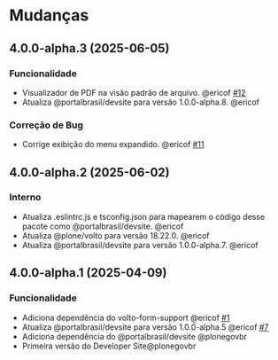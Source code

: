 # Mudanças

<!-- towncrier release notes start -->

## 4.0.0-alpha.3 (2025-06-05)


### Funcionalidade

- Visualizador de PDF na visão padrão de arquivo. @ericof [#12](https://github.com/portal-br/devsite/issue/12)
- Atualiza @portalbrasil/devsite para versão 1.0.0-alpha.8. @ericof


### Correção de Bug

- Corrige exibição do menu expandido. @ericof [#11](https://github.com/portal-br/devsite/issue/11)

## 4.0.0-alpha.2 (2025-06-02)


### Interno

- Atualiza .eslintrc.js e tsconfig.json para mapearem o código desse pacote como @portalbrasil/devsite. @ericof
- Atualiza @plone/volto para versão 18.22.0. @ericof
- Atualiza @portalbrasil/devsite para versão 1.0.0-alpha.7. @ericof

## 4.0.0-alpha.1 (2025-04-09)


### Funcionalidade

- Adiciona dependência do volto-form-support @ericof [#1](https://github.com/portal-br/devsite/issue/1)
- Atualiza @portalbrasil/devsite para versão 1.0.0-alpha.5 @ericof [#7](https://github.com/portal-br/devsite/issue/7)
- Adiciona dependência do @portalbrasil/devsite @plonegovbr
- Primeira versão do Developer Site@plonegovbr

